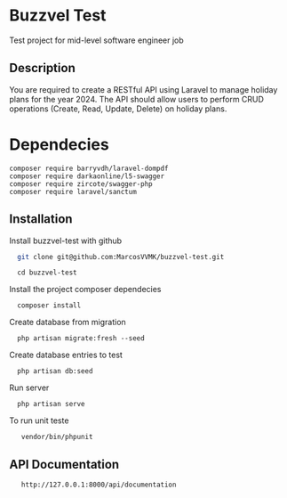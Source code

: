 
# Buzzvel Test

Test project for mid-level software engineer job

## Description
You are required to create a RESTful API using Laravel to manage holiday plans for
the year 2024.
The API should allow users to perform CRUD operations (Create, Read, Update,
Delete) on holiday plans.

# Dependecies
    composer require barryvdh/laravel-dompdf
    composer require darkaonline/l5-swagger
    composer require zircote/swagger-php
    composer require laravel/sanctum


## Installation

Install buzzvel-test with github

```bash
  git clone git@github.com:MarcosVVMK/buzzvel-test.git
```
```
  cd buzzvel-test
```
Install the project composer dependecies
```
  composer install
```

Create database from migration

```
  php artisan migrate:fresh --seed
```
Create database entries to test

```
  php artisan db:seed 
```
Run server

```
  php artisan serve
```

  To run unit teste
```
   vendor/bin/phpunit
```

## API Documentation
```
   http://127.0.0.1:8000/api/documentation
```
